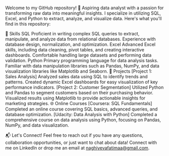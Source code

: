 Welcome to my GitHub repository! 👋 Aspiring data analyst with a passion for transforming raw data into meaningful insights. I specialize in utilizing SQL, Excel, and Python to extract, analyze, and visualize data. Here's what you'll find in this repository:

🚀 Skills
SQL
Proficient in writing complex SQL queries to extract, manipulate, and analyze data from relational databases.
Experience with database design, normalization, and optimization.
Excel
Advanced Excel skills, including data cleaning, pivot tables, and creating interactive dashboards.
Comfortable handling large datasets and performing data validation.
Python
Primary programming language for data analysis tasks.
Familiar with data manipulation libraries such as Pandas, NumPy, and data visualization libraries like Matplotlib and Seaborn.
📂 Projects
[Project 1: Sales Analysis]
Analyzed sales data using SQL to identify trends and patterns.
Created dynamic Excel dashboards for easy visualization of key performance indicators.
[Project 2: Customer Segmentation]
Utilized Python and Pandas to segment customers based on their purchasing behavior.
Visualized results using Matplotlib to provide actionable insights for marketing strategies.
🌐 Online Courses
[Coursera: SQL Fundamentals]
Completed an online course covering SQL basics, advanced queries, and database optimization.
[Udacity: Data Analysis with Python]
Completed a comprehensive course on data analysis using Python, focusing on Pandas, NumPy, and data visualization.

📬 Let's Connect!
Feel free to reach out if you have any questions, collaboration opportunities, or just want to chat about data! Connect with me on LinkedIn or drop me an email at naghiyevafatimaa@gmail.com.
